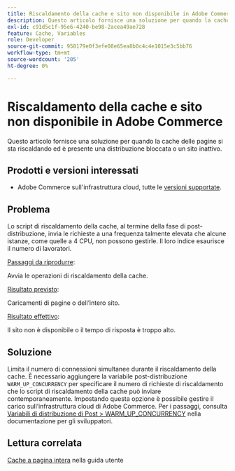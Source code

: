 ```yaml
---
title: Riscaldamento della cache e sito non disponibile in Adobe Commerce
description: Questo articolo fornisce una soluzione per quando la cache delle pagine si sta riscaldando ed è presente una distribuzione bloccata o un sito inattivo.
exl-id: c91d5c1f-95e6-4240-be98-2acea49ae728
feature: Cache, Variables
role: Developer
source-git-commit: 958179e0f3efe08e65ea8b0c4c4e1015e3c5bb76
workflow-type: tm+mt
source-wordcount: '205'
ht-degree: 0%

---
```


# Riscaldamento della cache e sito non disponibile in Adobe Commerce

Questo articolo fornisce una soluzione per quando la cache delle pagine si sta riscaldando ed è presente una distribuzione bloccata o un sito inattivo.

## Prodotti e versioni interessati

* Adobe Commerce sull&#39;infrastruttura cloud, tutte le [versioni supportate](https://magento.com/sites/default/files/magento-software-lifecycle-policy.pdf).

## Problema

Lo script di riscaldamento della cache, al termine della fase di post-distribuzione, invia le richieste a una frequenza talmente elevata che alcune istanze, come quelle a 4 CPU, non possono gestirle. Il loro indice esaurisce il numero di lavoratori.

<u>Passaggi da riprodurre</u>:

Avvia le operazioni di riscaldamento della cache.

<u>Risultato previsto</u>:

Caricamenti di pagine o dell’intero sito.

<u>Risultato effettivo</u>:

Il sito non è disponibile o il tempo di risposta è troppo alto.

## Soluzione

Limita il numero di connessioni simultanee durante il riscaldamento della cache. È necessario aggiungere la variabile post-distribuzione `WARM_UP_CONCURRENCY` per specificare il numero di richieste di riscaldamento che lo script di riscaldamento della cache può inviare contemporaneamente. Impostando questa opzione è possibile gestire il carico sull’infrastruttura cloud di Adobe Commerce. Per i passaggi, consulta [Variabili di distribuzione di Post > WARM\_UP\_CONCURRENCY](https://devdocs.magento.com/cloud/env/variables-post-deploy.html#warm_up_concurrency) nella documentazione per gli sviluppatori.

## Lettura correlata

[Cache a pagina intera](https://docs.magento.com/user-guide/system/cache-full-page.html) nella guida utente
